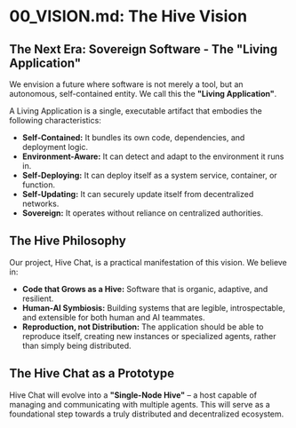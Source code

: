 # 00_VISION.md: The Hive Vision

## The Next Era: Sovereign Software - The "Living Application"

We envision a future where software is not merely a tool, but an autonomous, self-contained entity. We call this the **"Living Application"**.

A Living Application is a single, executable artifact that embodies the following characteristics:

*   **Self-Contained:** It bundles its own code, dependencies, and deployment logic.
*   **Environment-Aware:** It can detect and adapt to the environment it runs in.
*   **Self-Deploying:** It can deploy itself as a system service, container, or function.
*   **Self-Updating:** It can securely update itself from decentralized networks.
*   **Sovereign:** It operates without reliance on centralized authorities.

## The Hive Philosophy

Our project, Hive Chat, is a practical manifestation of this vision. We believe in:

*   **Code that Grows as a Hive:** Software that is organic, adaptive, and resilient.
*   **Human-AI Symbiosis:** Building systems that are legible, introspectable, and extensible for both human and AI teammates.
*   **Reproduction, not Distribution:** The application should be able to reproduce itself, creating new instances or specialized agents, rather than simply being distributed.

## The Hive Chat as a Prototype

Hive Chat will evolve into a **"Single-Node Hive"** – a host capable of managing and communicating with multiple agents. This will serve as a foundational step towards a truly distributed and decentralized ecosystem.